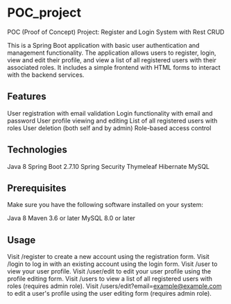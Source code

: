 # POC_project
POC (Proof of Concept) Project: Register and Login System with Rest CRUD

This is a Spring Boot application with basic user authentication and management functionality. The application allows users to register, login, view and edit their profile, and view a list of all registered users with their associated roles. It includes a simple frontend with HTML forms to interact with the backend services.

## Features

User registration with email validation
Login functionality with email and password
User profile viewing and editing
List of all registered users with roles
User deletion (both self and by admin)
Role-based access control

## Technologies

Java 8
Spring Boot 2.7.10
Spring Security
Thymeleaf
Hibernate
MySQL

## Prerequisites
Make sure you have the following software installed on your system:

Java 8
Maven 3.6 or later
MySQL 8.0 or later

## Usage

Visit /register to create a new account using the registration form.
Visit /login to log in with an existing account using the login form.
Visit /user to view your user profile.
Visit /user/edit to edit your user profile using the profile editing form.
Visit /users to view a list of all registered users with roles (requires admin role).
Visit /users/edit?email=example@example.com to edit a user's profile using the user editing form (requires admin role).
